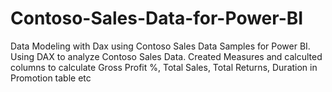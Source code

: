 # Contoso-Sales-Data-for-Power-BI
Data Modeling with Dax using Contoso Sales Data Samples for Power BI.
Using DAX to analyze Contoso Sales Data.
Created Measures and calculted columns to calculate Gross Profit %, Total Sales, Total Returns, Duration in Promotion table etc
